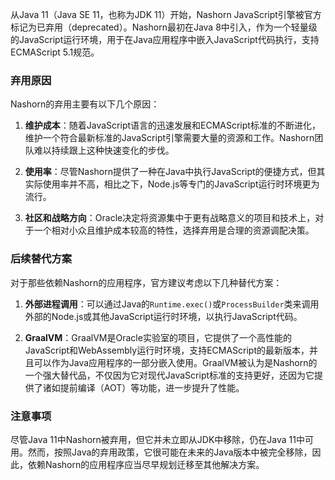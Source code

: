 从Java 11（Java SE 11，也称为JDK 11）开始，Nashorn JavaScript引擎被官方标记为已弃用（deprecated）。Nashorn最初在Java 8中引入，作为一个轻量级的JavaScript运行环境，用于在Java应用程序中嵌入JavaScript代码执行，支持ECMAScript 5.1规范。

### 弃用原因

Nashorn的弃用主要有以下几个原因：

1. **维护成本**：随着JavaScript语言的迅速发展和ECMAScript标准的不断进化，维护一个符合最新标准的JavaScript引擎需要大量的资源和工作。Nashorn团队难以持续跟上这种快速变化的步伐。
    
2. **使用率**：尽管Nashorn提供了一种在Java中执行JavaScript的便捷方式，但其实际使用率并不高，相比之下，Node.js等专门的JavaScript运行时环境更为流行。
    
3. **社区和战略方向**：Oracle决定将资源集中于更有战略意义的项目和技术上，对于一个相对小众且维护成本较高的特性，选择弃用是合理的资源调配决策。
    

### 后续替代方案

对于那些依赖Nashorn的应用程序，官方建议考虑以下几种替代方案：

1. **外部进程调用**：可以通过Java的`Runtime.exec()`或`ProcessBuilder`类来调用外部的Node.js或其他JavaScript运行时环境，以执行JavaScript代码。
    
2. **GraalVM**：GraalVM是Oracle实验室的项目，它提供了一个高性能的JavaScript和WebAssembly运行时环境，支持ECMAScript的最新版本，并且可以作为Java应用程序的一部分嵌入使用。GraalVM被认为是Nashorn的一个强大替代品，不仅因为它对现代JavaScript标准的支持更好，还因为它提供了诸如提前编译（AOT）等功能，进一步提升了性能。
    

### 注意事项

尽管Java 11中Nashorn被弃用，但它并未立即从JDK中移除，仍在Java 11中可用。然而，按照Java的弃用政策，它很可能在未来的Java版本中被完全移除，因此，依赖Nashorn的应用程序应当尽早规划迁移至其他解决方案。